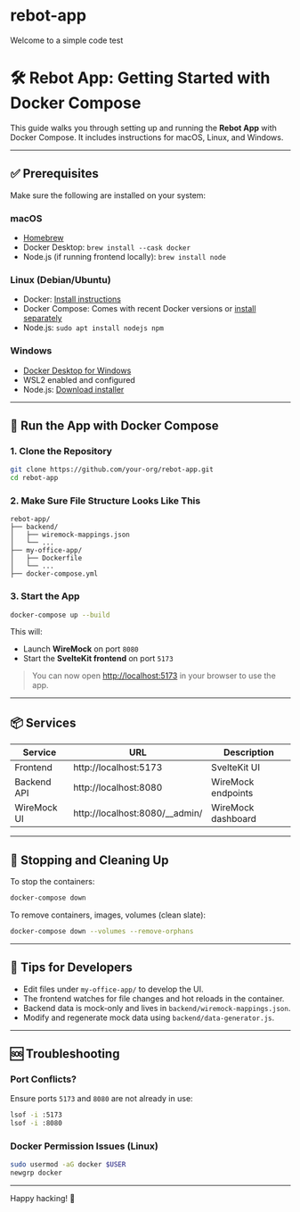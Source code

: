 # rebot-app

Welcome to a simple code test

# 🛠️ Rebot App: Getting Started with Docker Compose

This guide walks you through setting up and running the **Rebot App** with Docker Compose. It includes instructions for macOS, Linux, and Windows.

---

## ✅ Prerequisites

Make sure the following are installed on your system:

### macOS
- [Homebrew](https://brew.sh/)
- Docker Desktop: `brew install --cask docker`
- Node.js (if running frontend locally): `brew install node`

### Linux (Debian/Ubuntu)
- Docker: [Install instructions](https://docs.docker.com/engine/install/ubuntu/)
- Docker Compose: Comes with recent Docker versions or [install separately](https://docs.docker.com/compose/install/)
- Node.js: `sudo apt install nodejs npm`

### Windows
- [Docker Desktop for Windows](https://www.docker.com/products/docker-desktop)
- WSL2 enabled and configured
- Node.js: [Download installer](https://nodejs.org/)

---

## 🚀 Run the App with Docker Compose

### 1. Clone the Repository
```bash
git clone https://github.com/your-org/rebot-app.git
cd rebot-app
```

### 2. Make Sure File Structure Looks Like This
```
rebot-app/
├── backend/
│   ├── wiremock-mappings.json
│   └── ...
├── my-office-app/
│   ├── Dockerfile
│   └── ...
├── docker-compose.yml
```

### 3. Start the App
```bash
docker-compose up --build
```

This will:
- Launch **WireMock** on port `8080`
- Start the **SvelteKit frontend** on port `5173`

> You can now open [http://localhost:5173](http://localhost:5173) in your browser to use the app.


---

## 📦 Services

| Service     | URL                         | Description            |
|-------------|-----------------------------|------------------------|
| Frontend    | http://localhost:5173       | SvelteKit UI          |
| Backend API | http://localhost:8080       | WireMock endpoints     |
| WireMock UI | http://localhost:8080/__admin/ | WireMock dashboard |

---

## 🧹 Stopping and Cleaning Up

To stop the containers:
```bash
docker-compose down
```

To remove containers, images, volumes (clean slate):
```bash
docker-compose down --volumes --remove-orphans
```

---

## 🧪 Tips for Developers
- Edit files under `my-office-app/` to develop the UI.
- The frontend watches for file changes and hot reloads in the container.
- Backend data is mock-only and lives in `backend/wiremock-mappings.json`.
- Modify and regenerate mock data using `backend/data-generator.js`.

---

## 🆘 Troubleshooting

### Port Conflicts?
Ensure ports `5173` and `8080` are not already in use:
```bash
lsof -i :5173
lsof -i :8080
```

### Docker Permission Issues (Linux)
```bash
sudo usermod -aG docker $USER
newgrp docker
```

---

Happy hacking! 🚀
